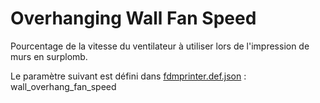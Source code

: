 # Overhanging Wall Fan Speed

Pourcentage de la vitesse du ventilateur à utiliser lors de l'impression de murs en surplomb.

Le paramètre suivant est défini dans [fdmprinter.def.json](https://github.com/smartavionics/Cura/blob/mb-master/resources/definitions/fdmprinter.def.json) : wall_overhang_fan_speed

